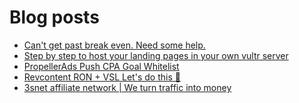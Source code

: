 # Blog posts
<!-- BLOG-POST-LIST:START -->
- [Can&#39;t get past break even. Need some help.](https://afflift.com/f/threads/cant-get-past-break-even-need-some-help.10401/)
- [Step by step to host your landing pages in your own vultr server](https://afflift.com/f/threads/step-by-step-to-host-your-landing-pages-in-your-own-vultr-server.4044/)
- [PropellerAds Push CPA Goal Whitelist](https://afflift.com/f/threads/propellerads-push-cpa-goal-whitelist.10308/)
- [Revcontent RON + VSL Let&#39;s do this 🚀](https://afflift.com/f/threads/revcontent-ron-vsl-lets-do-this-%F0%9F%9A%80.9662/)
- [3snet affiliate network | We turn traffic into money](https://afflift.com/f/threads/3snet-affiliate-network-we-turn-traffic-into-money.1333/)
<!-- BLOG-POST-LIST:END -->
